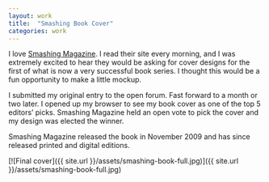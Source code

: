 ```yaml
---
layout: work
title:  "Smashing Book Cover"
categories: work
---
```


I love [Smashing Magazine](http://smashingmagzine.com). I read their site every morning, and I was extremely excited to hear they would be asking for cover designs for the first of what is now a very successful book series. I thought this would be a fun opportunity to make a little mockup.

I submitted my original entry to the open forum. Fast forward to a month or two later. I opened up my browser to see my book cover as one of the top 5 editors’ picks. Smashing Magazine held an open vote to pick the cover and my design was elected the winner.

Smashing Magazine released the book in November 2009 and has since released printed and digital editions.

[![Final cover]({{ site.url }}/assets/smashing-book-full.jpg)]({{ site.url }}/assets/smashing-book-full.jpg)
